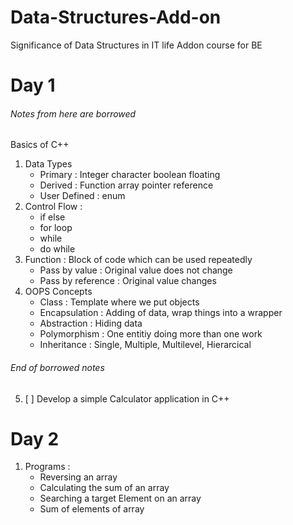 # Data-Structures-Add-on
Significance of Data Structures in IT life Addon course for BE

# Day 1
###### Notes from here are borrowed 
Basics of C++
1. Data Types
    * Primary : Integer character boolean floating
    * Derived : Function array pointer reference 
    * User Defined : enum
2. Control Flow :
    * if else
    * for loop
    * while
    * do while
3. Function : Block of code which can be used repeatedly
    * Pass by value : Original value does not change
    * Pass by reference : Original value changes
4. OOPS Concepts 
    * Class : Template  where we put objects 
    * Encapsulation : Adding of data, wrap things into a wrapper
    * Abstraction : Hiding data
    * Polymorphism : One entitiy doing more than one work
    * Inheritance : Single, Multiple, Multilevel, Hierarcical
###### End of borrowed notes  
5. [ ] Develop a simple Calculator application in C++

# Day 2 
1. Programs : 
    * Reversing an array
    * Calculating the sum of an array
    * Searching a target Element on an array
    * Sum of elements of array